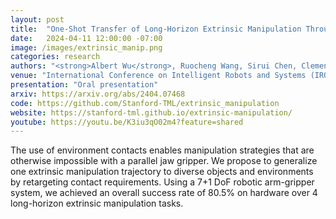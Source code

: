 ```yaml
---
layout: post
title:  "One-Shot Transfer of Long-Horizon Extrinsic Manipulation Through Contact Retargeting"
date:   2024-04-11 12:00:00 -07:00
image: /images/extrinsic_manip.png
categories: research
authors: "<strong>Albert Wu</strong>, Ruocheng Wang, Sirui Chen, Clemens Eppner, C. Karen Liu"
venue: "International Conference on Intelligent Robots and Systems (IROS)"
presentation: "Oral presentation"
arxiv: https://arxiv.org/abs/2404.07468
code: https://github.com/Stanford-TML/extrinsic_manipulation
website: https://stanford-tml.github.io/extrinsic-manipulation/
youtube: https://youtu.be/K3iu3qO02m4?feature=shared
---
```

The use of environment contacts enables manipulation strategies that are otherwise impossible with a parallel jaw gripper. We propose to generalize one extrinsic manipulation trajectory to diverse objects and environments by retargeting contact requirements. Using a 7+1 DoF robotic arm-gripper system, we achieved an overall success rate of 80.5% on hardware over 4 long-horizon extrinsic manipulation tasks.